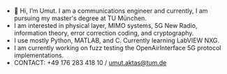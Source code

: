 - 👋 Hi, I’m Umut. I am a communications engineer and currently, I am pursuing my master's degree at TU München. 
- I am interested in physical layer, MIMO systems, 5G New Radio, information theory, error correction coding, and cryptography. 
- I use mostly Python, MATLAB, and C. Currently learning LabVIEW NXG.
- I am currently working on fuzz testing the OpenAirInterface 5G protocol implementations. 
- CONTACT: +49 176 283 418 10 / umut.aktas@tum.de

